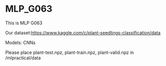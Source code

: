 # MLP_G063
This is MLP G063

Our dataset:https://www.kaggle.com/c/plant-seedlings-classification/data

Models: CNNs

Please place plant-test.npz, plant-train.npz, plant-valid.npz in /mlpractical/data
